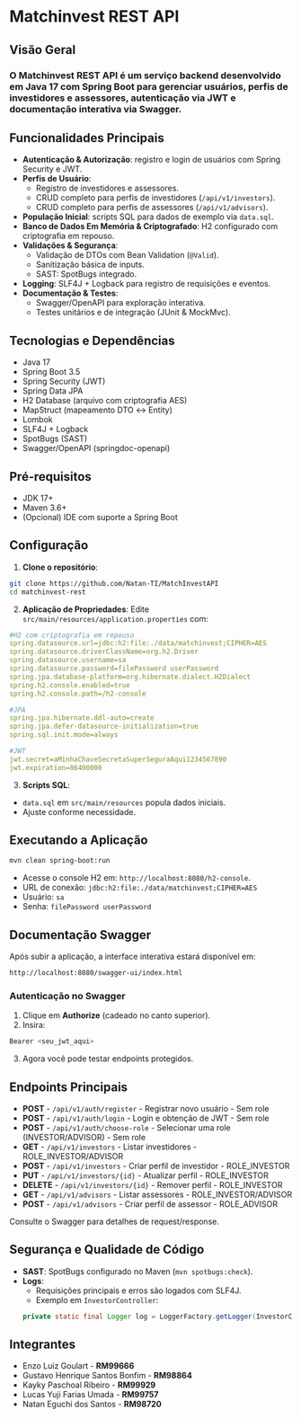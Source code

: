 # **Matchinvest REST API**

## **Visão Geral**

### O **Matchinvest REST API é** um serviço backend desenvolvido em Java 17 com Spring Boot para gerenciar usuários, perfis de investidores e assessores, autenticação via JWT e documentação interativa via Swagger.

## **Funcionalidades Principais**

- **Autenticação & Autorização**: registro e login de usuários com Spring Security e JWT.
- **Perfis de Usuário**:
    - Registro de investidores e assessores.
    - CRUD completo para perfis de investidores (`/api/v1/investors`).
    - CRUD completo para perfis de assessores (`/api/v1/advisors`).
- **População Inicial**: scripts SQL para dados de exemplo via `data.sql`.
- **Banco de Dados Em Memória & Criptografado**: H2 configurado com criptografia em repouso.
- **Validações & Segurança**:
    - Validação de DTOs com Bean Validation (`@Valid`).
    - Sanitização básica de inputs.
    - SAST: SpotBugs integrado.
- **Logging**: SLF4J + Logback para registro de requisições e eventos.
- **Documentação & Testes**:
    - Swagger/OpenAPI para exploração interativa.
    - Testes unitários e de integração (JUnit & MockMvc).

## **Tecnologias e Dependências**
- Java 17
- Spring Boot 3.5
- Spring Security (JWT)
- Spring Data JPA
- H2 Database (arquivo com criptografia AES)
- MapStruct (mapeamento DTO ↔ Entity)
- Lombok
- SLF4J + Logback
- SpotBugs (SAST)
- Swagger/OpenAPI (springdoc-openapi)

## **Pré‑requisitos**
- JDK 17+
- Maven 3.6+
- (Opcional) IDE com suporte a Spring Boot

## **Configuração**
1. **Clone o repositório**:
```bash
git clone https://github.com/Natan-TI/MatchInvestAPI
cd matchinvest-rest
```

2. **Aplicação de Propriedades**: Edite `src/main/resources/application.properties` com:
```yaml
#H2 com criptografia em repouso
spring.datasource.url=jdbc:h2:file:./data/matchinvest;CIPHER=AES
spring.datasource.driverClassName=org.h2.Driver
spring.datasource.username=sa
spring.datasource.password=filePassword userPassword
spring.jpa.database-platform=org.hibernate.dialect.H2Dialect
spring.h2.console.enabled=true
spring.h2.console.path=/h2-console

#JPA
spring.jpa.hibernate.ddl-auto=create
spring.jpa.defer-datasource-initialization=true
spring.sql.init.mode=always

#JWT
jwt.secret=aMinhaChaveSecretaSuperSeguraAqui1234567890
jwt.expiration=86400000
```

3. **Scripts SQL**:
- `data.sql` em `src/main/resources` popula dados iniciais.
- Ajuste conforme necessidade.

## **Executando a Aplicação**
```bash
mvn clean spring-boot:run
```
- Acesse o console H2 em: `http://localhost:8080/h2-console`.
- URL de conexão: `jdbc:h2:file:./data/matchinvest;CIPHER=AES`
- Usuário: `sa`
- Senha: `filePassword userPassword`

## **Documentação Swagger**
Após subir a aplicação, a interface interativa estará disponível em:
```bash
http://localhost:8080/swagger-ui/index.html
```
### Autenticação no Swagger
1. Clique em **Authorize** (cadeado no canto superior).
2. Insira:
```java
Bearer <seu_jwt_aqui>
```
3. Agora você pode testar endpoints protegidos.

## **Endpoints Principais**

- **POST**   - `/api/v1/auth/register`    - Registrar novo usuário                 - Sem role
- **POST**   - `/api/v1/auth/login`       - Login e obtenção de JWT                - Sem role
- **POST**   - `/api/v1/auth/choose-role` - Selecionar uma role (INVESTOR/ADVISOR) - Sem role
- **GET**    - `/api/v1/investors`        - Listar investidores                    - ROLE_INVESTOR/ADVISOR
- **POST**   - `/api/v1/investors`        - Criar perfil de investidor             - ROLE_INVESTOR
- **PUT**    - `/api/v1/investors/{id}`   - Atualizar perfil                       - ROLE_INVESTOR
- **DELETE** - `/api/v1/investors/{id}`   - Remover perfil                         - ROLE_INVESTOR
- **GET**    - `/api/v1/advisors`         - Listar assessores                      - ROLE_INVESTOR/ADVISOR
- **POST**   - `/api/v1/advisors`         - Criar perfil de assessor               - ROLE_ADVISOR

Consulte o Swagger para detalhes de request/response.

## **Segurança e Qualidade de Código**

- **SAST**: SpotBugs configurado no Maven (`mvn spotbugs:check`).
- **Logs**:
    - Requisições principais e erros são logados com SLF4J.
    - Exemplo em `InvestorController`:
    ```java
    private static final Logger log = LoggerFactory.getLogger(InvestorController.class);
    ```

## **Integrantes**

- Enzo Luiz Goulart                 - **RM99666**
- Gustavo Henrique Santos Bonfim    - **RM98864**
- Kayky Paschoal Ribeiro            - **RM99929**
- Lucas Yuji Farias Umada           - **RM99757**
- Natan Eguchi dos Santos           - **RM98720**